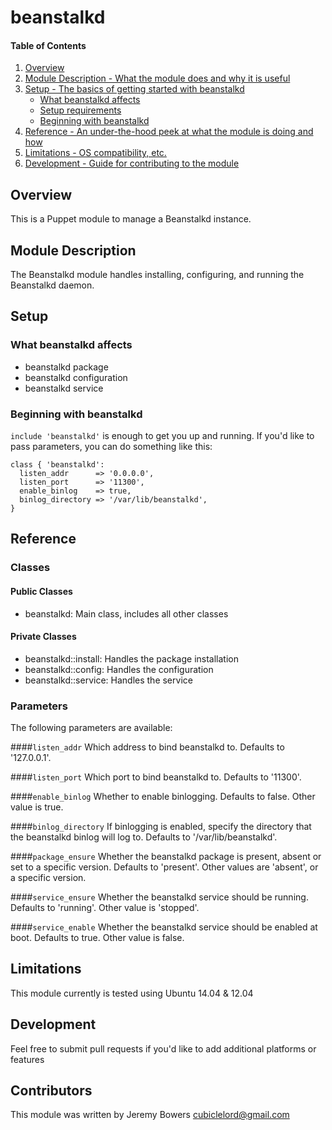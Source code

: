 # beanstalkd

#### Table of Contents

1. [Overview](#overview)
2. [Module Description - What the module does and why it is useful](#module-description)
3. [Setup - The basics of getting started with beanstalkd](#setup)
    * [What beanstalkd affects](#what-beanstalkd-affects)
    * [Setup requirements](#setup-requirements)
    * [Beginning with beanstalkd](#beginning-with-beanstalkd)
4. [Reference - An under-the-hood peek at what the module is doing and how](#reference)
5. [Limitations - OS compatibility, etc.](#limitations)
6. [Development - Guide for contributing to the module](#development)

## Overview

This is a Puppet module to manage a Beanstalkd instance.

## Module Description

The Beanstalkd module handles installing, configuring, and running the Beanstalkd daemon.

## Setup

### What beanstalkd affects

* beanstalkd package
* beanstalkd configuration
* beanstalkd service

### Beginning with beanstalkd

`include 'beanstalkd'` is enough to get you up and running. If you'd like to
pass parameters, you can do something like this:

```puppet
class { 'beanstalkd':
  listen_addr      => '0.0.0.0',
  listen_port      => '11300',
  enable_binlog    => true,
  binlog_directory => '/var/lib/beanstalkd',
}
```

## Reference

### Classes

#### Public Classes

* beanstalkd: Main class, includes all other classes

#### Private Classes

* beanstalkd::install: Handles the package installation
* beanstalkd::config: Handles the configuration
* beanstalkd::service: Handles the service

### Parameters

The following parameters are available:

####`listen_addr`
Which address to bind beanstalkd to. Defaults to '127.0.0.1'.

####`listen_port`
Which port to bind beanstalkd to. Defaults to '11300'.

####`enable_binlog`
Whether to enable binlogging. Defaults to false. Other value is true.

####`binlog_directory`
If binlogging is enabled, specify the directory that the beanstalkd binlog
will log to. Defaults to '/var/lib/beanstalkd'.

####`package_ensure`
Whether the beanstalkd package is present, absent or set to a specific
version. Defaults to 'present'. Other values are 'absent', or a specific
version.

####`service_ensure`
Whether the beanstalkd service should be running. Defaults to 'running'.
Other value is 'stopped'.

####`service_enable`
Whether the beanstalkd service should be enabled at boot. Defaults to
true. Other value is false.

## Limitations

This module currently is tested using Ubuntu 14.04 & 12.04

## Development

Feel free to submit pull requests if you'd like to add additional platforms or features

## Contributors

This module was written by Jeremy Bowers <cubiclelord@gmail.com>
